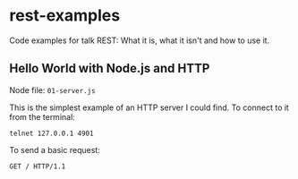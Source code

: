 # rest-examples
Code examples for talk REST: What it is, what it isn't and how to use it.

## Hello World with Node.js and HTTP

Node file: `01-server.js`

This is the simplest example of an HTTP server I could find. To connect to it from the terminal:

    telnet 127.0.0.1 4901

To send a basic request:

    GET / HTTP/1.1
